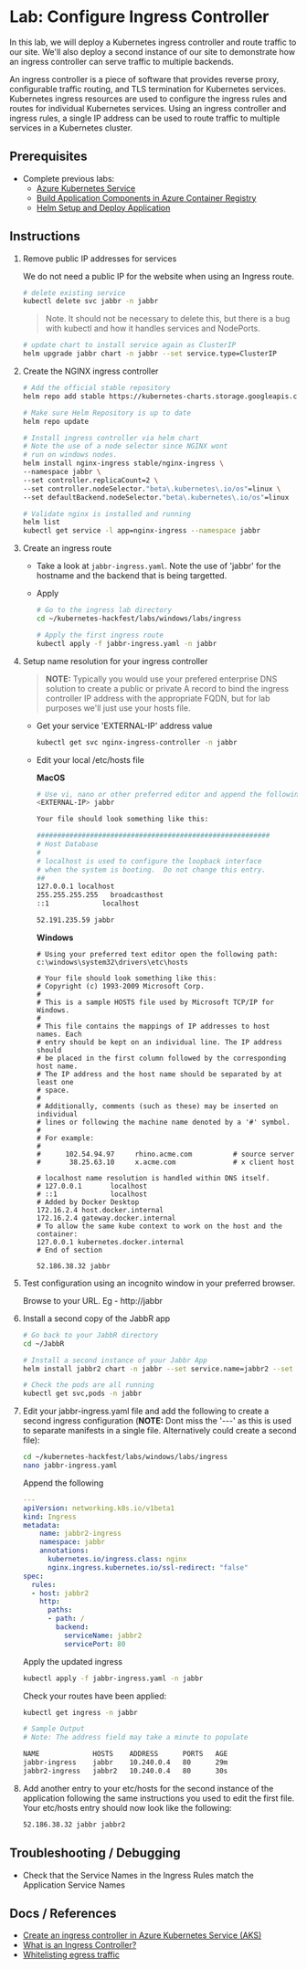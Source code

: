 # Lab: Configure Ingress Controller

In this lab, we will deploy a Kubernetes ingress controller and route traffic to our site. We'll also deploy a second instance of our site to demonstrate how an ingress controller can serve traffic to multiple backends.

An ingress controller is a piece of software that provides reverse proxy, configurable traffic routing, and TLS termination for Kubernetes services. Kubernetes ingress resources are used to configure the ingress rules and routes for individual Kubernetes services. Using an ingress controller and ingress rules, a single IP address can be used to route traffic to multiple services in a Kubernetes cluster.

## Prerequisites

* Complete previous labs:
    * [Azure Kubernetes Service](../../create-aks-cluster/README.md)
    * [Build Application Components in Azure Container Registry](../../build-application/README.md)
    * [Helm Setup and Deploy Application](../../helm-setup-deploy/README.md)

## Instructions

1. Remove public IP addresses for services

    We do not need a public IP for the website when using an Ingress route.

    ```bash
    # delete existing service
    kubectl delete svc jabbr -n jabbr
    ```

    > Note. It should not be necessary to delete this, but there is a bug with kubectl and how it handles services and NodePorts. 

    ```bash
    # update chart to install service again as ClusterIP
    helm upgrade jabbr chart -n jabbr --set service.type=ClusterIP
    ```

1. Create the NGINX ingress controller

    ```bash
    # Add the official stable repository
    helm repo add stable https://kubernetes-charts.storage.googleapis.com/

    # Make sure Helm Repository is up to date
    helm repo update

    # Install ingress controller via helm chart
    # Note the use of a node selector since NGINX wont
    # run on windows nodes.
    helm install nginx-ingress stable/nginx-ingress \
    --namespace jabbr \
    --set controller.replicaCount=2 \
    --set controller.nodeSelector."beta\.kubernetes\.io/os"=linux \
    --set defaultBackend.nodeSelector."beta\.kubernetes\.io/os"=linux
    
    # Validate nginx is installed and running
    helm list
    kubectl get service -l app=nginx-ingress --namespace jabbr
    ```

1. Create an ingress route

    * Take a look at `jabbr-ingress.yaml`. Note the use of 'jabbr' for the hostname and the backend that is being targetted.

    * Apply

        ```bash
        # Go to the ingress lab directory
        cd ~/kubernetes-hackfest/labs/windows/labs/ingress

        # Apply the first ingress route
        kubectl apply -f jabbr-ingress.yaml -n jabbr
        ```

1. Setup name resolution for your ingress controller
   >**NOTE:** Typically you would use your prefered enterprise DNS solution to create a public or private A record to bind the ingress controller IP address with the appropriate FQDN, but for lab purposes we'll just use your hosts file.
    * Get your service 'EXTERNAL-IP' address value
      ```bash
      kubectl get svc nginx-ingress-controller -n jabbr
      ```
    * Edit your local /etc/hosts file

      **MacOS**
      ```bash
      # Use vi, nano or other preferred editor and append the following to the end of your /etc/hosts file
      <EXTERNAL-IP> jabbr

      Your file should look something like this:

      #########################################################
      # Host Database
      #
      # localhost is used to configure the loopback interface
      # when the system is booting.  Do not change this entry.
      ##
      127.0.0.1	localhost
      255.255.255.255	broadcasthost
      ::1             localhost

      52.191.235.59 jabbr
      ```

      **Windows**
      ```
      # Using your preferred text editor open the following path:
      c:\windows\system32\drivers\etc\hosts

      # Your file should look something like this:
      # Copyright (c) 1993-2009 Microsoft Corp.
      #
      # This is a sample HOSTS file used by Microsoft TCP/IP for Windows.
      #
      # This file contains the mappings of IP addresses to host names. Each
      # entry should be kept on an individual line. The IP address should
      # be placed in the first column followed by the corresponding host name.
      # The IP address and the host name should be separated by at least one
      # space.
      #
      # Additionally, comments (such as these) may be inserted on individual
      # lines or following the machine name denoted by a '#' symbol.
      #
      # For example:
      #
      #      102.54.94.97     rhino.acme.com          # source server
      #       38.25.63.10     x.acme.com              # x client host

      # localhost name resolution is handled within DNS itself.
      #	127.0.0.1       localhost
      #	::1             localhost
      # Added by Docker Desktop
      172.16.2.4 host.docker.internal
      172.16.2.4 gateway.docker.internal
      # To allow the same kube context to work on the host and the container:
      127.0.0.1 kubernetes.docker.internal
      # End of section

      52.186.38.32 jabbr

      ```

1. Test configuration using an incognito window in your preferred browser.

    Browse to your URL. Eg - http://jabbr

1. Install a second copy of the JabbR app

    ```bash
    # Go back to your JabbR directory
    cd ~/JabbR

    # Install a second instance of your Jabbr App
    helm install jabbr2 chart -n jabbr --set service.name=jabbr2 --set service.type=ClusterIP --set deploy.name=jabbr2
    
    # Check the pods are all running
    kubectl get svc,pods -n jabbr
    ```

1. Edit your jabbr-ingress.yaml file and add the following to create a second ingress configuration (**NOTE:** Dont miss the '---' as this is used to separate manifests in a single file. Alternatively could create a second file):

    ```bash
    cd ~/kubernetes-hackfest/labs/windows/labs/ingress
    nano jabbr-ingress.yaml
    ```

    Append the following
    ```yaml
    ---
    apiVersion: networking.k8s.io/v1beta1
    kind: Ingress
    metadata:
        name: jabbr2-ingress
        namespace: jabbr
        annotations:
          kubernetes.io/ingress.class: nginx
          nginx.ingress.kubernetes.io/ssl-redirect: "false"
    spec:
      rules:
      - host: jabbr2
        http:
          paths:
          - path: /
            backend:
              serviceName: jabbr2
              servicePort: 80
    ```

    Apply the updated ingress
    ```bash
    kubectl apply -f jabbr-ingress.yaml -n jabbr
    ```

    Check your routes have been applied:
    ```bash
    kubectl get ingress -n jabbr
    
    # Sample Output
    # Note: The address field may take a minute to populate

    NAME             HOSTS    ADDRESS      PORTS   AGE
    jabbr-ingress    jabbr    10.240.0.4   80      29m
    jabbr2-ingress   jabbr2   10.240.0.4   80      30s
    ```

1. Add another entry to your etc/hosts for the second instance of the application following the same instructions you used to edit the first file. Your etc/hosts entry should now look like the following:

    ```bash
    52.186.38.32 jabbr jabbr2
    ```
## Troubleshooting / Debugging

* Check that the Service Names in the Ingress Rules match the Application Service Names

## Docs / References

* [Create an ingress controller in Azure Kubernetes Service (AKS)](https://docs.microsoft.com/en-us/azure/aks/ingress-basic)
* [What is an Ingress Controller?](https://kubernetes.io/docs/concepts/services-networking/ingress/)
* [Whitelisting egress traffic](https://docs.microsoft.com/en-us/azure/aks/egress)

